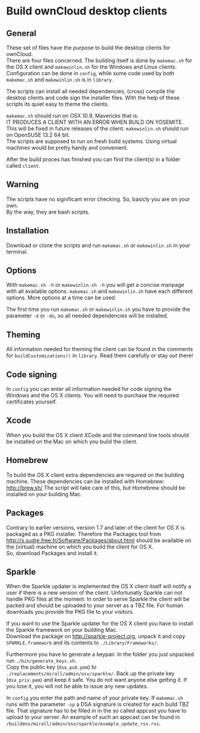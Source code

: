 Build ownCloud desktop clients
==============================

General
-------
These set of files have the purpose to build the desktop clients for ownCloud.  
There are four files concerned. The building itself is done by ``makemac.sh`` for the OS X client and ``makewinlin.sh`` for the Windows and Linux clients. Configuration can be done in ``config``, while some code used by both ``makemac.sh`` and ``makewinlin.sh`` is in ``library``.

The scripts can install all needed dependencies, (cross) compile the desktop clients and code sign the installer files. With the help of these scripts its quiet easy to theme the clients.

``makemac.sh`` should run on OSX 10.9, Mavericks that is.  
IT PRODUCES A CLIENT WITH AN ERROR WHEN BUILD ON YOSEMITE. This will be fixed in future releases of the client.
``makewinlin.sh`` should run on OpenSUSE 13.2 64 bit.  
The scripts are supposed to run on fresh build systems. Using virtual machines would be pretty handy and convenient.

After the build proces has finished you can find the client(s) in a folder called ``client``.

Warning
-------
The scripts have no significant error checking. So, basicly you are on your own.  
By the way, they are bash scripts.

Installation
------------
Download or clone the scripts and run ``makemac.sh`` or ``makewinlin.sh`` in your terminal.

Options
-------
With ``makemac.sh -h`` or ``makewinlin.sh -h`` you will get a concise manpage with all available options. ``makemac.sh`` and ``makewinlin.sh`` have each different options. More options at a time can be used.

The first time you run ``makemac.sh`` or ``makewinlin.sh`` you have to provide the parameter ``-d`` or ``-do``, so all needed dependencies will be installed.  

Theming
-------
All information needed for theming the client can be found in the comments for ``buildCustomizations()`` in ``library``. Read them carefully or stay out there!

Code signing
------------
In ``config`` you can enter all information needed for code signing the Windows and the OS X clients. You will need to purchase the required certificates yourself.

Xcode
-----
When you build the OS X  client XCode and the command line tools should be installed on the Mac on which you build the client.

Homebrew
--------
To build the OS X client extra dependencies are required on the building machine. These dependencies can be installed with Homebrew: http://brew.sh/ The script will take care of this, but Homebrew should be installed on your building Mac.

Packages
--------
Contrary to earlier versions, version 1.7 and later of the client for OS X is packaged as a PKG installer. Therefore the Packages tool from http://s.sudre.free.fr/Software/Packages/about.html should be available on the (virtual) machine on which you build the client for OS X.  
So, download Packages and install it.

Sparkle
-------
When the Sparkle updater is implemented the OS X client itself will notify a user if there is a new version of the client. Unfortunatly Sparkle can not handle PKG files at the moment. In order to serve Sparkle the client will be packed and should be uploaded to your server as a TBZ file. For human downloads you provide the PKG file to your visitors.

If you want to use the Sparkle updater for the OS X client you have to install the Sparkle framework on your building Mac.  
Download the package on http://sparkle-project.org, unpack it and copy ``SPARKLE.framework`` and its contents to ``./Library/Frameworks/``.

Furthermore you have to generate a keypair. In the folder you just unpacked run ``./bin/generate_keys.sh``.  
Copy the public key (``dsa_pub.pem``) to ``./replacements/mirall/admin/osx/sparkle/``.
Back up the private key (``dsa_priv.pem``) and keep it safe. You do not want anyone else getting it. If you lose it, you will not be able to issue any new updates.

In ``config`` you enter the path and name of your private key. If ``makemac.sh`` runs with the parameter ``-sp`` a DSA signature is created for each build TBZ file. That signature has to be filled in in the so called appcast you have to upload to your server. An example of such an appcast can be found in ``/buildenv/mirall/admin/osx/sparkle/example_update_rss.rss``.